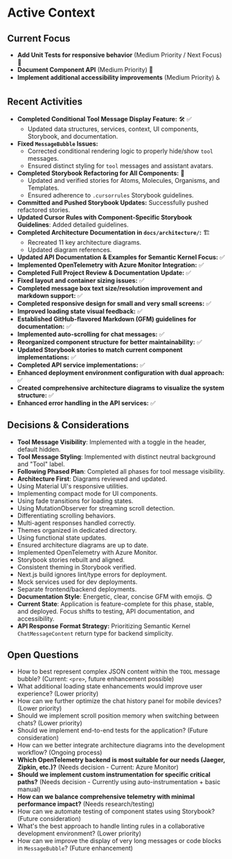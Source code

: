# Active Context

## Current Focus
- **Add Unit Tests for responsive behavior** (Medium Priority / Next Focus) 🧪
- **Document Component API** (Medium Priority) 📝
- **Implement additional accessibility improvements** (Medium Priority) ♿️

## Recent Activities
- **Completed Conditional Tool Message Display Feature:** 🛠️ ✅
    - Updated data structures, services, context, UI components, Storybook, and documentation.
- **Fixed `MessageBubble` Issues:**
    - Corrected conditional rendering logic to properly hide/show `tool` messages.
    - Ensured distinct styling for `tool` messages and assistant avatars.
- **Completed Storybook Refactoring for All Components:** 🎉
    - Updated and verified stories for Atoms, Molecules, Organisms, and Templates.
    - Ensured adherence to `.cursorrules` Storybook guidelines.
- **Committed and Pushed Storybook Updates:** Successfully pushed refactored stories.
- **Updated Cursor Rules with Component-Specific Storybook Guidelines**: Added detailed guidelines.
- **Completed Architecture Documentation in `docs/architecture/`:** 🏗️
    - Recreated 11 key architecture diagrams.
    - Updated diagram references.
- **Updated API Documentation & Examples for Semantic Kernel Focus:** ✅
- **Implemented OpenTelemetry with Azure Monitor Integration:** ✅
- **Completed Full Project Review & Documentation Update:** ✅
- **Fixed layout and container sizing issues:** ✅
- **Completed message box text size/resolution improvement and markdown support:** ✅
- **Completed responsive design for small and very small screens:** ✅
- **Improved loading state visual feedback:** ✅
- **Established GitHub-flavored Markdown (GFM) guidelines for documentation:** ✅
- **Implemented auto-scrolling for chat messages:** ✅
- **Reorganized component structure for better maintainability:** ✅
- **Updated Storybook stories to match current component implementations:** ✅
- **Completed API service implementations:** ✅
- **Enhanced deployment environment configuration with dual approach:** ✅
- **Created comprehensive architecture diagrams to visualize the system structure:** ✅
- **Enhanced error handling in the API services:** ✅

## Decisions & Considerations
- **Tool Message Visibility**: Implemented with a toggle in the header, default hidden.
- **Tool Message Styling**: Implemented with distinct neutral background and "Tool" label.
- **Following Phased Plan**: Completed all phases for tool message visibility.
- **Architecture First**: Diagrams reviewed and updated.
- Using Material UI's responsive utilities.
- Implementing compact mode for UI components.
- Using fade transitions for loading states.
- Using MutationObserver for streaming scroll detection.
- Differentiating scrolling behaviors.
- Multi-agent responses handled correctly.
- Themes organized in dedicated directory.
- Using functional state updates.
- Ensured architecture diagrams are up to date.
- Implemented OpenTelemetry with Azure Monitor.
- Storybook stories rebuilt and aligned.
- Consistent theming in Storybook verified.
- Next.js build ignores lint/type errors for deployment.
- Mock services used for dev deployments.
- Separate frontend/backend deployments.
- **Documentation Style**: Energetic, clear, concise GFM with emojis. 😊
- **Current State**: Application is feature-complete for this phase, stable, and deployed. Focus shifts to testing, API documentation, and accessibility.
- **API Response Format Strategy:** Prioritizing Semantic Kernel `ChatMessageContent` return type for backend simplicity.

## Open Questions
- How to best represent complex JSON content within the `TOOL` message bubble? (Current: `<pre>`, future enhancement possible)
- What additional loading state enhancements would improve user experience? (Lower priority)
- How can we further optimize the chat history panel for mobile devices? (Lower priority)
- Should we implement scroll position memory when switching between chats? (Lower priority)
- Should we implement end-to-end tests for the application? (Future consideration)
- How can we better integrate architecture diagrams into the development workflow? (Ongoing process)
- **Which OpenTelemetry backend is most suitable for our needs (Jaeger, Zipkin, etc.)?** (Needs decision - Current: Azure Monitor)
- **Should we implement custom instrumentation for specific critical paths?** (Needs decision - Currently using auto-instrumentation + basic manual)
- **How can we balance comprehensive telemetry with minimal performance impact?** (Needs research/testing)
- How can we automate testing of component states using Storybook? (Future consideration)
- What's the best approach to handle linting rules in a collaborative development environment? (Lower priority)
- How can we improve the display of very long messages or code blocks in `MessageBubble`? (Future enhancement)